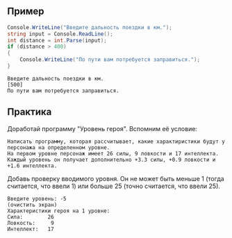 ## Пример
```cs
Console.WriteLine("Введите дальность поездки в км."); 
string input = Console.ReadLine();
int distance = int.Parse(input);
if (distance > 400)
{
    Console.WriteLine("По пути вам потребуется заправиться."); 
}
```
```
Введите дальность поездки в км.
[500]
По пути вам потребуется заправиться.
```
## Практика
Доработай программу "Уровень героя". Вспомним её условие:
```
Написать программу, которая рассчитывает, какие характиристики будут у персонажа на определенном уровне.
На первом уровне персонаж имеет 26 силы, 9 ловкости и 17 интеллекта. 
Каждый уровень он получает дополнительно +3.3 силы, +0.9 ловкости и +1.6 интеллекта.
```
Добавь проверку вводимого уровня. Он не может быть меньше 1 (тогда считается, что ввели 1) или больше 25 (точно считается, что ввели 25).
```
Введите уровень: -5
(очистить экран)
Характеристики героя на 1 уровне:
Сила:        26
Ловкость:     9
Интеллект:   17
```
